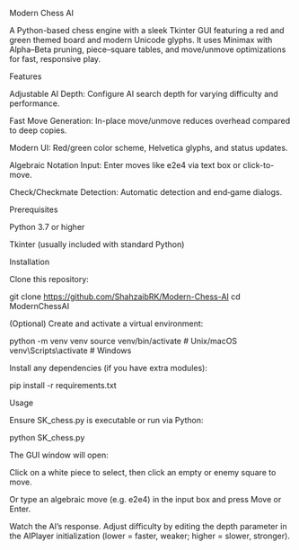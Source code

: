 Modern Chess AI

A Python-based chess engine with a sleek Tkinter GUI featuring a red and green themed board and modern Unicode glyphs. It uses Minimax with Alpha–Beta pruning, piece–square tables, and move/unmove optimizations for fast, responsive play.

Features

Adjustable AI Depth: Configure AI search depth for varying difficulty and performance.

Fast Move Generation: In-place move/unmove reduces overhead compared to deep copies.

Modern UI: Red/green color scheme, Helvetica glyphs, and status updates.

Algebraic Notation Input: Enter moves like e2e4 via text box or click-to-move.

Check/Checkmate Detection: Automatic detection and end‑game dialogs.

Prerequisites

Python 3.7 or higher

Tkinter (usually included with standard Python)

Installation

Clone this repository:

git clone https://github.com/ShahzaibRK/Modern-Chess-AI
cd ModernChessAI

(Optional) Create and activate a virtual environment:

python -m venv venv
source venv/bin/activate   # Unix/macOS
venv\\Scripts\\activate  # Windows

Install any dependencies (if you have extra modules):

pip install -r requirements.txt

Usage

Ensure SK_chess.py is executable or run via Python:

python SK_chess.py

The GUI window will open:

Click on a white piece to select, then click an empty or enemy square to move.

Or type an algebraic move (e.g. e2e4) in the input box and press Move or Enter.

Watch the AI’s response. Adjust difficulty by editing the depth parameter in the AIPlayer initialization (lower = faster, weaker; higher = slower, stronger).
